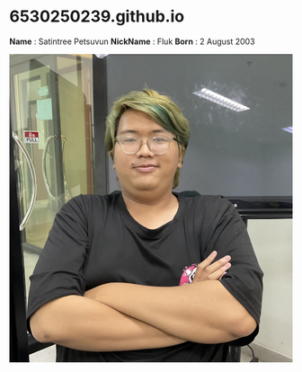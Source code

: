 # 6530250239.github.io
**Name** : Satintree Petsuvun
**NickName** : Fluk
**Born** : 2 August 2003

![Alt text](IMG_0095.jpeg)
